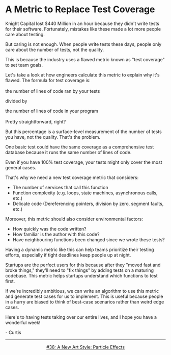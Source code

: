 # A Metric to Replace Test Coverage

Knight Capital lost $440 Million in an hour because they didn't write tests for their software. Fortunately, mistakes like these made a lot more people care about testing.

But caring is not enough. When people write tests these days, people only care about the number of tests, not the quality.

This is because the industry uses a flawed metric known as "test coverage" to set team goals.

Let's take a look at how engineers calculate this metric to explain why it's flawed. The formula for test coverage is:
<br><br>
the number of lines of code ran by your tests

divided by

the number of lines of code in your program
<br><br>
Pretty straightforward, right?

But this percentage is a surface-level measurement of the number of tests you have, not the quality. That's the problem.

One basic test could have the same coverage as a comprehensive test database because it runs the same number of lines of code.

Even if you have 100% test coverage, your tests might only cover the most general cases.

That's why we need a new test coverage metric that considers:

- The number of services that call this function
- Function complexity (e.g. loops, state machines, asynchronous calls, etc.)
- Delicate code (Dereferencing pointers, division by zero, segment faults, etc.)

Moreover, this metric should also consider environmental factors:

- How quickly was the code written?
- How familiar is the author with this code?
- Have neighbouring functions been changed since we wrote these tests?

Having a dynamic metric like this can help teams prioritize their testing efforts, especially if tight deadlines keep people up at night.

Startups are the perfect users for this because after they "moved fast and broke things," they'll need to "fix things" by adding tests on a maturing codebase. This metric helps startups understand which functions to test first.

If we're incredibly ambitious, we can write an algorithm to use this metric and generate test cases for us to implement. This is useful because people in a hurry are biased to think of best-case scenarios rather than weird edge cases.

Here's to having tests taking over our entire lives, and I hope you have a wonderful week!

\- Curtis

<!--START OF FOOTER-->
<hr style="margin-top:9px;height:1px;border: 0;background-image: linear-gradient(to right, rgba(0, 0, 0, 0.0), rgba(0, 0, 0, 0.5),rgba(0, 0, 0, 0.0));">
<!--START OF ISSUE NAVIGATION LINKS-->
<p align="center"><a href='038_a_new_art_style_particle_effects.md'>#38: A New Art Style: Particle Effects</a></p>
<!--START OF ISSUE NAVIGATION LINKS-->
<!--END OF FOOTER-->
